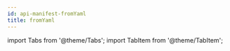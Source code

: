 ```yaml
---
id: api-manifest-fromYaml
title: fromYaml
---
```


import Tabs from '@theme/Tabs';
import TabItem from '@theme/TabItem';

